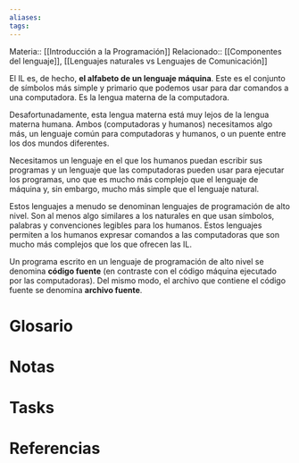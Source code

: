 ```yaml
---
aliases: 
tags:
---
```

Materia:: [[Introducción a la Programación]]
Relacionado:: [[Componentes del lenguaje]], [[Lenguajes naturales vs Lenguajes de Comunicación]]

El IL es, de hecho, **el alfabeto de un lenguaje máquina**. Este es el conjunto de símbolos más simple y primario que podemos usar para dar comandos a una computadora. Es la lengua materna de la computadora.

Desafortunadamente, esta lengua materna está muy lejos de la lengua materna humana. Ambos (computadoras y humanos) necesitamos algo más, un lenguaje común para computadoras y humanos, o un puente entre los dos mundos diferentes.

Necesitamos un lenguaje en el que los humanos puedan escribir sus programas y un lenguaje que las computadoras pueden usar para ejecutar los programas, uno que es mucho más complejo que el lenguaje de máquina y, sin embargo, mucho más simple que el lenguaje natural.

Estos lenguajes a menudo se denominan lenguajes de programación de alto nivel. Son al menos algo similares a los naturales en que usan símbolos, palabras y convenciones legibles para los humanos. Estos lenguajes permiten a los humanos expresar comandos a las computadoras que son mucho más complejos que los que ofrecen las IL.

Un programa escrito en un lenguaje de programación de alto nivel se denomina **código fuente** (en contraste con el código máquina ejecutado por las computadoras). Del mismo modo, el archivo que contiene el código fuente se denomina **archivo fuente**.
# Glosario

# Notas 

# Tasks

# Referencias 
